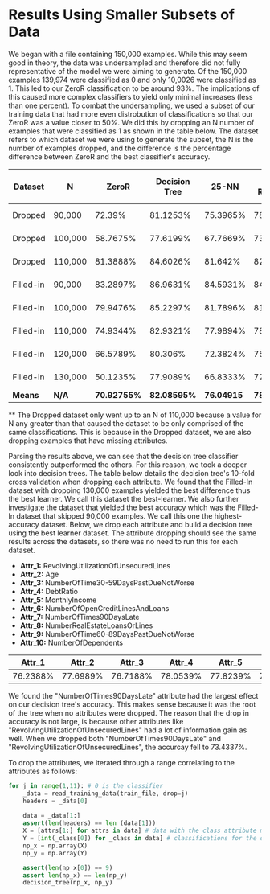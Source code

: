 
# Results Using Smaller Subsets of Data

We began with a file containing 150,000 examples. While this may seem good in theory, the
data was undersampled and therefore did not fully representative of the model we were aiming to 
generate. Of the 150,000 examples 139,974 were classified as 0 and only 10,0026 were classified as 1. 
This led to our ZeroR classification to be around 93%. The implications of this caused
more complex classifiers to yield only minimal increases (less than one percent). To combat 
the undersampling, we used a subset of our training data that had more even distrobution of 
classifications so that our ZeroR was a value closer to 50%. We did this by dropping an N number of examples
that were classified as 1 as shown in the table below. The dataset refers to which dataset we were using to generate 
the subset, the N is the number of examples dropped, and the difference is the percentage difference between ZeroR and 
the best classifier's accuracy.


Dataset | N | ZeroR | Decision Tree | 25-NN | Logistic Regression | Naive Bayes | Multi-layer Perceptron | Best Classifier| Difference |
--------|---|-------|---------------|-------|---------------------|-------------|------------------------|----------------|------------|
Dropped | 90,000 | 72.39% | 81.1253% | 75.3965% |78.6342% | 74.3987% |                                    |Decision Tree |8.7353% |
Dropped | 100,000 | 58.7675% | 77.6199% | 67.7669%  | 73.6728% | 63.4547% |         						| Decision Tree | 18.8524% |
Dropped | 110,000 | 81.3888% | 84.6026% | 81.642%  |82.1679% | 44.887% |            						| Decision Tree | 3.2138% |
Filled-in | 90,000 | 83.2897% | 86.9631% | 84.5931% | 84.4764% | 83.5081% |        							 | Decision Tree | 3.6734% |
Filled-in | 100,000 | 79.9476% | 85.2297% |  81.7896% |81.7576% | 80.2836% |      							  | Decision Tree | 5.2821% |
Filled-in | 110,000 | 74.9344% | 82.9321% |  77.9894%  | 78.227% | 75.5444% |      							 | Decision Tree | 7.9977% |
Filled-in | 120,000 | 66.5789% | 80.306% |  72.3824%  | 75.6959% | 67.5923% |      							 | Decision Tree | 13.7271% |
Filled-in | 130,000 | 50.1235% | 77.9089% |    66.8333%   | 72.6736% | 51.9126% |  							 | Decision Tree | 27.7854% |
__Means__ | __N/A__ | __70.92755%__ | __82.08595%__ |  __76.04915__  | __78.413175%__ | __67.697675%__ | | __N/A__ | __11.1584%__ |

 
 ** The Dropped dataset only went up to an N of 110,000 because a value for N any greater than that caused the dataset
 to be only comprised of the same classifications. This is because in the Dropped dataset, we are also dropping examples 
 that have missing attributes. 


Parsing the results above, we can see that the decision tree classifier consistently outperformed the others. For this reason, we took
a deeper look into decision trees. The table below details the decision tree's 10-fold cross validation when dropping each attribute. We 
found that the Filled-In dataset with dropping 130,000 examples yielded the best difference thus the best learner. We call this dataset 
the best-learner. We also further investigate the dataset that yielded the best accuracy which was the Filled-In dataset that skipped
90,000 examples. We call this one the highest-accuracy dataset. Below, we drop each attribute and build a decision tree using the 
best learner dataset. The attribute dropping should see the same results across the datasets, so there was no need to 
run this for each dataset. 

- __Attr_1:__ RevolvingUtilizationOfUnsecuredLines
- __Attr_2:__ Age
- __Attr_3:__ NumberOfTime30-59DaysPastDueNotWorse
- __Attr_4:__ DebtRatio
- __Attr_5:__ MonthlyIncome
- __Attr_6:__ NumberOfOpenCreditLinesAndLoans
- __Attr_7:__ NumberOfTimes90DaysLate
- __Attr_8:__ NumberRealEstateLoansOrLines
- __Attr_9:__ NumberOfTime60-89DaysPastDueNotWorse
- __Attr_10:__ NumberOfDependents

Attr_1 | Attr_2 | Attr_3 | Attr_4 | Attr_5 | Attr_6 | Attr_7 | Attr_8 | Attr_9 | Attr_10 |
-------|--------|--------|--------|--------|--------|--------|--------|--------|---------|
76.2388%|77.6989%|76.7188%|78.0539%|77.8239%|77.6889%|76.1788%|77.5239%|76.9988% | 77.9539%|  

We found the "NumberOfTimes90DaysLate" attribute had the largest effect on our decision tree's accuracy. This makes sense because it was 
the root of the tree when no attributes were dropped. The reason that the drop in accuracy is not large, is because other attributes like
"RevolvingUtilizationOfUnsecuredLines" had a lot of information gain as well. When we dropped both "NumberOfTimes90DaysLate" and 
"RevolvingUtilizationOfUnsecuredLines", the accurcay fell to 73.4337%. 

To drop the attributes, we iterated through a range correlating to the attributes as follows:
```python
for j in range(1,11): # 0 is the classifier 
	_data = read_training_data(train_file, drop=j)		
	headers = _data[0]
		
	data = _data[1:]
	assert(len(headers) == len (data[1]))
	X = [attrs[1:] for attrs in data] # data with the class attribute missing
	Y = [int(_class[0]) for _class in data] # classifications for the data	
	np_x = np.array(X)
	np_y = np.array(Y)

	assert(len(np_x[0]) == 9)
	assert len(np_x) == len(np_y)
	decision_tree(np_x, np_y)
```
